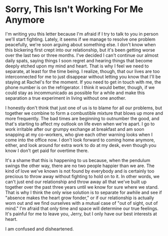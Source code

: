 # Sorry, This Isn't Working For Me Anymore #

I'm writing you this letter because I'm afraid if I try to talk to you in person we'll start fighting. Lately, it seems if we manage to resolve one problem peacefully, we're soon arguing about something else. I don't know when this bickering first crept into our relationship, but it's been getting worse over the last two or three months. I've decided I can't continue our almost daily spats, saying things I soon regret and hearing things that become deeply etched upon my mind and heart. That is why I feel we need to separate, at least for the time being. I realize, though, that our lives are too interconnected for me to just disappear without letting you know that I'll be staying at Rachel's for the moment. If you need to get in touch with me, the phone number is on the refrigerator. I think it would better, though, if we could stay as incommunicado as possible for a while and make this separation a true experiment in living without one another.

I honestly don't think that just one of us is to blame for all our problems, but together we combine to form a combustible mixture that blows up more and more frequently. The bad times are beginning to outnumber the good, and that's starting to affect my outlook on life even when we're apart. I go to work irritable after our grumpy exchange at breakfast and am soon snapping at my co-workers, who give each other warning looks when I come into the office now. I don't look forward to coming home anymore, either, and look around for extra work to do at my desk, even though you know I don't get paid for overtime there.

It's a shame that this is happening to us because, when the pendulum swings the other way, there are no two people happier than we are. The kind of love we've known is not found by everybody and is certainly too precious to throw away without fighting to hold on to it. In other words, we can't just end our relationship and throw away all that we've built up together over the past three years until we know for sure where we stand. That is why I think the only wise solution is to separate for awhile and see if "absence makes the heart grow fonder," or if our relationship is actually worn out and we find ourselves with a mutual case of "out of sight, out of mind." I'm afraid that only time and space will determine our true feelings. It's painful for me to leave you, Jerry, but I only have our best interests at heart.

I am confused and disheartened.
